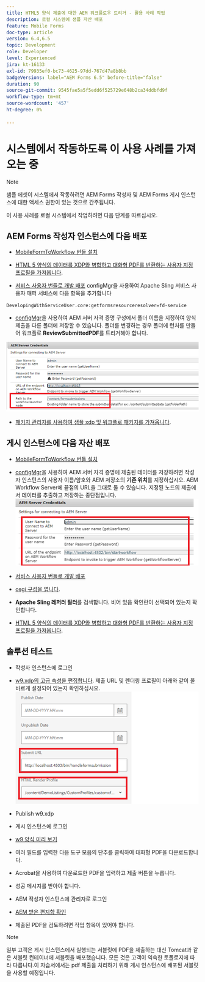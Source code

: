 ```yaml
---
title: HTML5 양식 제출에 대한 AEM 워크플로우 트리거 - 활용 사례 작업
description: 로컬 시스템에 샘플 자산 배포
feature: Mobile Forms
doc-type: article
version: 6.4,6.5
topic: Development
role: Developer
level: Experienced
jira: kt-16133
exl-id: 79935ef0-bc73-4625-97dd-767d47a8b8bb
badgeVersions: label="AEM Forms 6.5" before-title="false"
duration: 90
source-git-commit: 9545fae5a5f5edd6f525729e648b2ca34ddbfd9f
workflow-type: tm+mt
source-wordcount: '457'
ht-degree: 0%

---
```


# 시스템에서 작동하도록 이 사용 사례를 가져오는 중

>[!NOTE]
>
>샘플 에셋이 시스템에서 작동하려면 AEM Forms 작성자 및 AEM Forms 게시 인스턴스에 대한 액세스 권한이 있는 것으로 간주됩니다.

이 사용 사례를 로컬 시스템에서 작업하려면 다음 단계를 따르십시오.

## AEM Forms 작성자 인스턴스에 다음 배포

* [MobileFormToWorkflow 번들 설치](assets/MobileFormToWorkflow.core-1.0.0-SNAPSHOT.jar)

* [HTML 5 양식의 데이터를 XDP와 병합하고 대화형 PDF를 반환하는 사용자 지정 프로필을 가져옵니다](assets/customprofile.zip).

* [서비스 사용자 번들로 개발 배포](https://experienceleague.adobe.com/docs/experience-manager-learn/assets/developingwithserviceuser.zip?lang=en)
configMgr을 사용하여 Apache Sling 서비스 사용자 매퍼 서비스에 다음 항목을 추가합니다

```
DevelopingWithServiceUser.core:getformsresourceresolver=fd-service
```

* [configMgr](http://localhost:4502/system/console/configMg)을 사용하여 AEM 서버 자격 증명 구성에서 폴더 이름을 지정하여 양식 제출을 다른 폴더에 저장할 수 있습니다. 폴더를 변경하는 경우 폴더에 런처를 만들어 워크플로 **ReviewSubmittedPDF**&#x200B;를 트리거해야 합니다.

![config-author](assets/author-config.png)
* [패키지 관리자를 사용하여 샘플 xdp 및 워크플로 패키지를 가져옵니다](assets/xdp-form-and-workflow.zip).


## 게시 인스턴스에 다음 자산 배포

* [MobileFormToWorkflow 번들 설치](assets/MobileFormToWorkflow.core-1.0.0-SNAPSHOT.jar)

* [configMgr](http://localhost:4503/system/console/configMgr)을 사용하여 AEM 서버 자격 증명에 제출된 데이터를 저장하려면 작성자 인스턴스의 사용자 이름/암호와 AEM 저장소의 **기존 위치**를 지정하십시오. AEM Workflow Server에 끝점의 URL을 그대로 둘 수 있습니다. 지정된 노드의 제출에서 데이터를 추출하고 저장하는 종단점입니다.
  ![publish-config](assets/publish-config.png)

* [서비스 사용자 번들로 개발 배포](https://experienceleague.adobe.com/docs/experience-manager-learn/assets/developingwithserviceuser.zip?lang=en)
* [osgi 구성을 엽니다](http://localhost:4503/system/console/configMgr).
* **Apache Sling 레퍼러 필터**&#x200B;를 검색합니다. 비어 있음 확인란이 선택되어 있는지 확인합니다.
* [HTML 5 양식의 데이터를 XDP와 병합하고 대화형 PDF를 반환하는 사용자 지정 프로필을 가져옵니다](assets/customprofile.zip).


## 솔루션 테스트

* 작성자 인스턴스에 로그인
* [w9.xdp의 고급 속성을 편집합니다](http://localhost:4502/libs/fd/fm/gui/content/forms/formmetadataeditor.html/content/dam/formsanddocuments/w9.xdp). 제출 URL 및 렌더링 프로필이 아래와 같이 올바르게 설정되어 있는지 확인하십시오.
  ![xdp-advanced-properties](assets/mobile-form-properties.png)

* Publish w9.xdp
* 게시 인스턴스에 로그인
* [w9 양식 미리 보기](http://localhost:4503/content/dam/formsanddocuments/w9.xdp/jcr:content)
* 여러 필드를 입력한 다음 도구 모음의 단추를 클릭하여 대화형 PDF을 다운로드합니다.
* Acrobat을 사용하여 다운로드한 PDF을 입력하고 제출 버튼을 누릅니다.
* 성공 메시지를 받아야 합니다.
* AEM 작성자 인스턴스에 관리자로 로그인
* [AEM 받은 편지함 확인](http://localhost:4502/aem/inbox)
* 제출된 PDF을 검토하려면 작업 항목이 있어야 합니다.

>[!NOTE]
>
>일부 고객은 게시 인스턴스에서 실행되는 서블릿에 PDF을 제출하는 대신 Tomcat과 같은 서블릿 컨테이너에 서블릿을 배포했습니다. 모든 것은 고객이 익숙한 토폴로지에 따라 다릅니다.이 자습서에서는 pdf 제출을 처리하기 위해 게시 인스턴스에 배포된 서블릿을 사용할 예정입니다.
